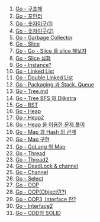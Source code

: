 1. [Go - 구조체](https://github.com/ckdqja135/Typescript-restful-starter/blob/master/mdfile/Go/Basics/Go%20-%20%EA%B5%AC%EC%A1%B0%EC%B2%B4.md)
2. [Go - 포인터](https://github.com/ckdqja135/Typescript-restful-starter/blob/master/mdfile/Go/Basics/Go%20-%20%ED%8F%AC%EC%9D%B8%ED%84%B0.md)
3. [Go - 숫자야구(1)](https://github.com/ckdqja135/Typescript-restful-starter/blob/master/mdfile/Go/Basics/Go%20-%20%EC%88%AB%EC%9E%90%EC%95%BC%EA%B5%AC(1).md)
4. [Go - 숫자야구(2)](https://github.com/ckdqja135/Typescript-restful-starter/blob/master/mdfile/Go/Basics/Go%20-%20%EC%88%AB%EC%9E%90%EC%95%BC%EA%B5%AC(2).md)
5. [Go - Garbage Collector](https://github.com/ckdqja135/Typescript-restful-starter/blob/master/mdfile/Go/Basics/Go%20-%20Garbage%20Collector.md)
6. [Go - Slice](https://github.com/ckdqja135/Typescript-restful-starter/blob/master/mdfile/Go/Basics/Go%20-%20Slice.md)
7. [Go - Go - Slice 를 slice 해보자](https://github.com/ckdqja135/Typescript-restful-starter/blob/master/mdfile/Go/Basics/Go%20-%20Slice%20%EB%A5%BC%20slice%20%ED%95%B4%EB%B3%B4%EC%9E%90.md)
8. [Go - Slice 심화](https://github.com/ckdqja135/Typescript-restful-starter/blob/master/mdfile/Go/Basics/Go%20-%20Slice%20%EC%8B%AC%ED%99%94.md)
9. [Go - Instance?](https://github.com/ckdqja135/Typescript-restful-starter/blob/master/mdfile/Go/Basics/Go%20-%20Instance.md)
10. [Go - Linked List](https://github.com/ckdqja135/Typescript-restful-starter/blob/master/mdfile/Go/Basics/Go%20-%20Linked%20List.md)
11. [Go - Double Linked List](https://github.com/ckdqja135/Typescript-restful-starter/blob/master/mdfile/Go/Basics/Go%20-%20Double%20Linked%20List.md)
12. [Go - Packaging 과 Stack, Queue](https://github.com/ckdqja135/Typescript-restful-starter/blob/master/mdfile/Go/Basics/Go%20-%20Packaging%20%EA%B3%BC%20Stack%2C%20Queue.md)
13. [Go - Tree.md](https://github.com/ckdqja135/Typescript-restful-starter/blob/master/mdfile/Go/Basics/Go%20-%20Tree.md)
14. [Go - Tree BFS 와 Dijkstra](https://github.com/ckdqja135/Typescript-restful-starter/blob/master/mdfile/Go/Basics/Go%20-%20Tree%20BFS%20%EC%99%80%20Dijkstra.md)
15. [Go - BST](https://github.com/ckdqja135/Typescript-restful-starter/blob/master/mdfile/Go/Basics/Go%20-%20BST.md)
16. [Go - Heap](https://github.com/ckdqja135/Typescript-restful-starter/blob/master/mdfile/Go/Basics/Go%20-%20Heap.md)
17. [Go - Heap2](https://github.com/ckdqja135/Typescript-restful-starter/blob/master/mdfile/Go/Basics/Go%20-%20Heap2.md)
18. [Go - Heap 을 이용한 문제 풀이](https://github.com/ckdqja135/Typescript-restful-starter/blob/master/mdfile/Go/Basics/Go%20-%20Heap%20%EC%9D%84%20%EC%9D%B4%EC%9A%A9%ED%95%9C%20%EB%AC%B8%EC%A0%9C%20%ED%92%80%EC%9D%B4.md)
19. [Go - Map 과 Hash 의 관계](https://github.com/ckdqja135/Typescript-restful-starter/blob/master/mdfile/Go/Basics/Go%20-%20Map%20%EA%B3%BC%20Hash%20%EC%9D%98%20%EA%B4%80%EA%B3%84.md)
20. [Go - Map 구현](https://github.com/ckdqja135/Typescript-restful-starter/blob/master/mdfile/Go/Basics/Go%20-%20Map%20%EA%B5%AC%ED%98%84.md)
21. [Go - GoLang 의 Map](https://github.com/ckdqja135/Typescript-restful-starter/blob/master/mdfile/Go/Basics/Go%20-%20GoLang%20%EC%9D%98%20Map.md)
22. [Go - Thread](https://github.com/ckdqja135/Typescript-restful-starter/blob/master/mdfile/Go/Basics/Go%20-%20Thread.md)
23. [Go - Thread2](https://github.com/ckdqja135/Typescript-restful-starter/blob/master/mdfile/Go/Basics/Go%20-%20Thread2.md)
24. [Go - DeadLock & channel](https://github.com/ckdqja135/Typescript-restful-starter/blob/master/mdfile/Go/Basics/Go%20-%20%20DeadLock%20%26%20channel.md)
25. [Go - Channel](https://github.com/ckdqja135/Typescript-restful-starter/blob/master/mdfile/Go/Basics/Go%20-%20Channel.md)
26. [Go - Select](https://github.com/ckdqja135/Typescript-restful-starter/blob/master/mdfile/Go/Basics/Go%20-%20Select.md)
27. [Go - OOP](https://github.com/ckdqja135/Typescript-restful-starter/blob/master/mdfile/Go/Basics/Go%20-%20OOP.md)
28. [Go - OOP(Object란?)](https://github.com/ckdqja135/Typescript-restful-starter/blob/master/mdfile/Go/Basics/Go%20-%20%20OOP(Object%EB%9E%80%3F).md)
29. [Go - OOP3, Interface 란?](https://github.com/ckdqja135/Typescript-restful-starter/blob/master/mdfile/Go/Basics/Go%20-%20OOP3%2C%20Interface%20%EB%9E%80%3F.md)
30. [Go - Interface2](https://github.com/ckdqja135/Typescript-restful-starter/blob/master/mdfile/Go/Basics/Go%20-%20Interface2.md)
31. [Go - ODD의 SOLID](https://github.com/ckdqja135/Typescript-restful-starter/blob/master/mdfile/Go/Basics/Go%20-%20ODD%EC%9D%98%20SOLID.md)
